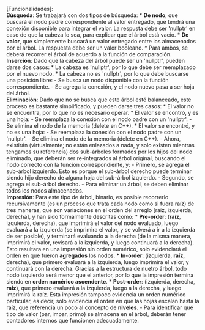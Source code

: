 \[Funcionalidades\]:
\
**Búsqueda**: Se trabajará con dos tipos de búsqueda:
	* **De nodo**, que buscará el nodo padre correspondiente al valor entregado, que tendrá una conexión disponible para integrar el valor. La respusta debe ser 'nullptr' en caso de que la cabeza lo sea, para explicar que el árbol está vacío.
	* **De valor**, que simplemente buscará un valor entregado entre los almacenados por el árbol. La respuesta debe ser un valor booleano. 
	* Para ambos, se deberá recorrer el árbol de acuerdo a la función de comparación.
\
**Inserción**: Dado que la cabeza del árbol puede ser un 'nullptr', pueden darse dos casos:
	* La cabeza es 'nullptr', por lo que debe ser reemplazado por el nuevo nodo.
	* La cabeza no es 'nullptr', por lo que debe buscarse una posición libre:
		- Se busca un nodo disponible con la función correspondiente.
		- Se agrega la conexión, y el nodo nuevo pasa a ser hoja del árbol.
\
**Eliminación**: Dado que no se busca que este árbol esté balanceado, este proceso es bastante simplificado, y pueden darse tres casos:
	* El valor no se encuentra, por lo que no es necesario operar.
	* El valor se encontró, y es una hoja:
		- Se reemplaza la conexión con el nodo padre con un 'nullptr'.
		- Se elimina el nodo de la memoria (delete en C++).
	* El valor se encontró, y no es una hoja:
		- Se reemplaza la conexión con el nodo padre con un 'nullptr'.
		- Se elimina el nodo de la memoria (delete en C++).
		- Ahora, existirán (virtualmente; no están enlazados a nada, y solo existen mientras tengamos su referencia) dos sub-árboles formados por los hijos del nodo eliminado, que deberán ser re-integrados al árbol original, buscando el nodo correcto con la función correspondiente, y:
			- Primero, se agrega el sub-árbol izquierdo. Esto es porque el sub-árbol derecho puede terminar siendo hijo derecho de alguna hoja del sub-árbol izquierdo.
			- Segundo, se agrega el sub-árbol derecho.
	- Para eliminar un árbol, se deben eliminar todos los nodos almacenados.
\
**Impresión**: Para este tipo de árbol, binario, es posible recorrerlo recursivamente (es un proceso que trata cada nodo como si fuera raíz) de tres maneras, que son variaciones en el orden del arreglo \[raíz, izquierda, derecha\], y han sido formalmente descritas como:
	* **Pre-order**: (**raíz**, izquierda, derecha), que imprimirá el valor del nodo evaluado, luego evaluará a la izquierda (se imprimira el valor, y se volverá a ir a la izquierda de ser posible), y terminará evaluando a la derecha (de la misma manera, imprimirá el valor, revisará a la izquierda, y luego continuará a la derecha). Esto resultara en una impresión sin orden numérico, solo evidenciará el orden en que fueron **agregados** los nodos.
	* **In-order**: (izquierda, **raíz**, derecha), que primero evaluará a la izquierda, luego imprimira el valor, y continuará con la derecha. Gracias a la estructura de nuetro árbol, todo nodo izquierdo será menor que el anterior, por lo que la impresión termina siendo en **orden numérico ascendente**.
	* **Post-order**: (izquierda, derecha, **raíz**), que primero evaluará a la izquierda, luego a la derecha, y luego imprimirá la raíz. Esta impresión tampoco evidencia un orden numérico particular, es decir, solo evidencia el orden en que las hojas escalan hasta la raíz, que referencia un poco al concepto de **niveles**.
	- Para identificar qué tipo de valor (par, impar, primo) se almacena en el árbol, deberán tener contadores internos que funcionen adecuadamente.
